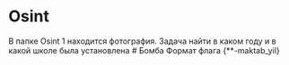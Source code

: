 # Osint
В папке Osint 1 находится фотография.
Задача найти в каком году и в какой школе была установлена # Бомба
Формат флага {**-maktab_yil}
